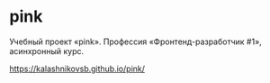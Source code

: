 # pink

Учебный проект «pink». Профессия «Фронтенд-разработчик #1», асинхронный курс.

https://kalashnikovsb.github.io/pink/
